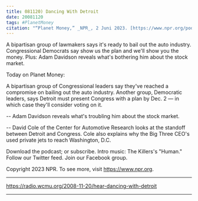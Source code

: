 ```yaml
---
title: 081120) Dancing With Detroit
date: 20081120
tags: #PlanetMoney
citation: "“Planet Money,” _NPR_, 2 Juni 2023. [https://www.npr.org/podcasts/510289/planet-money](https://www.npr.org/podcasts/510289/planet-money) (diakses 4 Juni 2023)."
---
```


A bipartisan group of lawmakers says it's ready to bail out the auto industry. Congressional Democrats say show us the plan and we'll show you the money. Plus: Adam Davidson reveals what's bothering him about the stock market.

Today on Planet Money:

A bipartisan group of Congressional leaders say they've reached a compromise on bailing out the auto industry. Another group, Democratic leaders, says Detroit must present Congress with a plan by Dec. 2 — in which case they'll consider voting on it.

-- Adam Davidson reveals what's troubling him about the stock market.

-- David Cole of the Center for Automotive Research looks at the standoff between Detroit and Congress. Cole also explains why the Big Three CEO's used private jets to reach Washington, D.C.

Download the podcast; or subscribe. Intro music: The Killers's "Human." Follow our Twitter feed. Join our Facebook group.

Copyright 2023 NPR. To see more, visit https://www.npr.org. 

----

https://radio.wcmu.org/2008-11-20/hear-dancing-with-detroit



----
